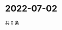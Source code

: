 # 2022-07-02

共 0 条

<!-- BEGIN WEIBO -->
<!-- 最后更新时间 Sat Jul 02 2022 06:14:50 GMT+0800 (China Standard Time) -->

<!-- END WEIBO -->
